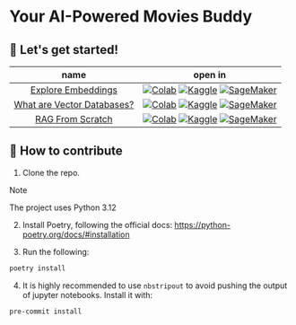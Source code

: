 # Your AI-Powered Movies Buddy

## 🚀 Let's get started!

**name** | **open in**
:-----: | :-------:
[Explore Embeddings](./notebooks/01-embeddings.ipynb) | [![Colab](https://colab.research.google.com/assets/colab-badge.svg)](https://colab.research.google.com/github/xtreamsrl/movies-buddy/blob/main/notebooks/01-embeddings.ipynb) [![Kaggle](https://kaggle.com/static/images/open-in-kaggle.svg)](https://kaggle.com/kernels/welcome?src=https://github.com/xtreamsrl/movies-buddy/blob/main/notebooks/01-embeddings.ipynb) [![SageMaker](https://raw.githubusercontent.com/roboflow-ai/notebooks/main/assets/badges/sage-maker.svg)](https://studiolab.sagemaker.aws/import/github/xtreamsrl/movies-buddy/blob/main/notebooks/01-embeddings.ipynb)
[What are Vector Databases?](./notebooks/02-vector_databases.ipynb) | [![Colab](https://colab.research.google.com/assets/colab-badge.svg)](https://colab.research.google.com/github/xtreamsrl/movies-buddy/blob/main/notebooks/02-vector_databases.ipynb) [![Kaggle](https://kaggle.com/static/images/open-in-kaggle.svg)](https://kaggle.com/kernels/welcome?src=https://github.com/xtreamsrl/movies-buddy/blob/main/notebooks/02-vector_databases.ipynb) [![SageMaker](https://raw.githubusercontent.com/roboflow-ai/notebooks/main/assets/badges/sage-maker.svg)](https://studiolab.sagemaker.aws/import/github/xtreamsrl/movies-buddy/blob/main/notebooks/02-vector_databases.ipynb)
[RAG From Scratch](./notebooks/03-rag_from_scratch.ipynb) | [![Colab](https://colab.research.google.com/assets/colab-badge.svg)](https://colab.research.google.com/github/xtreamsrl/movies-buddy/blob/main/notebooks/03-rag_from_scratch.ipynb) [![Kaggle](https://kaggle.com/static/images/open-in-kaggle.svg)](https://kaggle.com/kernels/welcome?src=https://github.com/xtreamsrl/movies-buddy/blob/main/notebooks/03-rag_from_scratch.ipynb) [![SageMaker](https://raw.githubusercontent.com/roboflow-ai/notebooks/main/assets/badges/sage-maker.svg)](https://studiolab.sagemaker.aws/import/github/xtreamsrl/movies-buddy/blob/main/notebooks/03-rag_from_scratch.ipynb)

## 🤗 How to contribute

1. Clone the repo.

> [!NOTE]
> The project uses Python 3.12

2. Install Poetry, following the official docs: https://python-poetry.org/docs/#installation

3. Run the following:

```bash
poetry install
```

4. It is highly recommended to use `nbstripout` to avoid pushing the output of jupyter notebooks.
   Install it with:

```bash
pre-commit install
```
